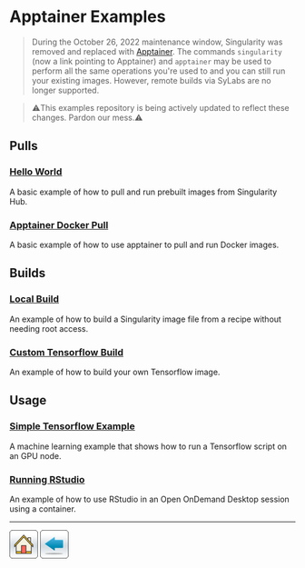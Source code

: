 # Apptainer Examples

> During the October 26, 2022 maintenance window, Singularity was removed and replaced with [Apptainer](https://apptainer.org/). The commands ```singularity``` (now a link pointing to Apptainer) and ```apptainer``` may be used to perform all the same operations you're used to and you can still run your existing images. However, remote builds via SyLabs are no longer supported. 

> ⚠️This examples repository is being actively updated to reflect these changes. Pardon our mess.⚠️
## Pulls

### [Hello World](Hello-World)
A basic example of how to pull and run prebuilt images from Singularity Hub.

### [Apptainer Docker Pull](Singularity-Docker-Pull)
A basic example of how to use apptainer to pull and run Docker images.

## Builds

### [Local Build](Remote-Build)
An example of how to build a Singularity image file from a recipe without needing root access.

### [Custom Tensorflow Build](Creating-Your-Own-Tensorflow)
An example of how to build your own Tensorflow image.

## Usage

### [Simple Tensorflow Example](Tensorflow-Example)
A machine learning example that shows how to run a Tensorflow script on an GPU node.

### [Running RStudio](RStudio-Example)
An example of how to use RStudio in an Open OnDemand Desktop session using a container. 


*****
[![](/Images/home.png)](https://ua-researchcomputing-hpc.github.io/) 
[![](/Images/back.png)](../)
